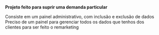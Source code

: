 **Projeto feito para suprir uma demanda particular**

Consiste em um painel administrativo, com inclusão e exclusão de dados 
Preciso de um painel para gerenciar todos os dados que tenhos dos clientes para ser feito o remarketing
